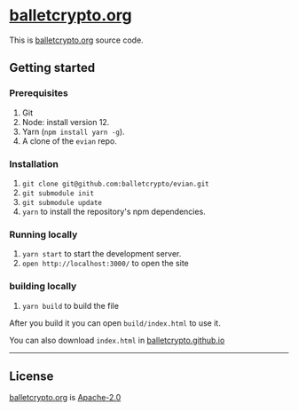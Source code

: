 # [balletcrypto.org](https://balletcrypto.org)
This is [balletcrypto.org](https://balletcrypto.org) source code.
## Getting started
### Prerequisites
1. Git
1. Node: install version 12.
1. Yarn (`npm install yarn -g`).
1. A clone of the `evian` repo.

### Installation
1. `git clone git@github.com:balletcrypto/evian.git`
2. `git submodule init`
3. `git submodule update`
4. `yarn` to install the repository's npm dependencies.

### Running locally

1.  `yarn start` to start the development server.
1.  `open http://localhost:3000/` to open the site

### building locally
1. `yarn build` to build the file

After you build it you can open `build/index.html` to use it.

You can also download `index.html` in [balletcrypto.github.io](https://github.com/balletcrypto/balletcrypto.github.io)

---
## License

[balletcrypto.org](https://balletcrypto.org) is [Apache-2.0](./LICENSE)


